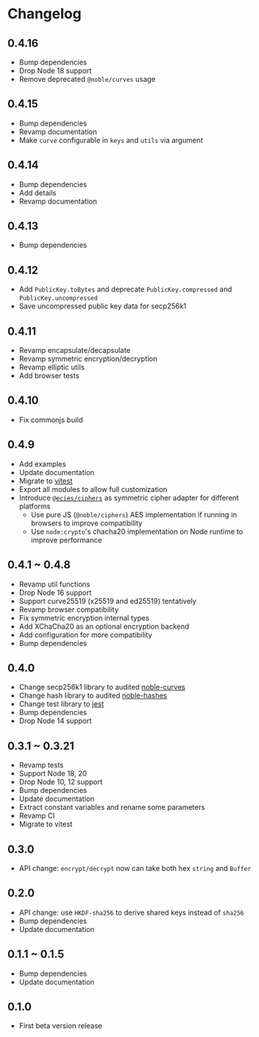 
# Changelog

## 0.4.16

- Bump dependencies
- Drop Node 18 support
- Remove deprecated `@noble/curves` usage

## 0.4.15

- Bump dependencies
- Revamp documentation
- Make `curve` configurable in `keys` and `utils` via argument

## 0.4.14

- Bump dependencies
- Add details
- Revamp documentation

## 0.4.13

- Bump dependencies

## 0.4.12

- Add `PublicKey.toBytes` and deprecate `PublicKey.compressed` and `PublicKey.uncompressed`
- Save uncompressed public key data for secp256k1

## 0.4.11

- Revamp encapsulate/decapsulate
- Revamp symmetric encryption/decryption
- Revamp elliptic utils
- Add browser tests

## 0.4.10

- Fix commonjs build

## 0.4.9

- Add examples
- Update documentation
- Migrate to [vitest](https://vitest.dev/)
- Export all modules to allow full customization
- Introduce [`@ecies/ciphers`](https://github.com/ecies/js-ciphers) as symmetric cipher adapter for different platforms
  - Use pure JS (`@noble/ciphers`) AES implementation if running in browsers to improve compatibility
  - Use `node:crypto`'s chacha20 implementation on Node runtime to improve performance

## 0.4.1 ~ 0.4.8

- Revamp util functions
- Drop Node 16 support
- Support curve25519 (x25519 and ed25519) tentatively
- Revamp browser compatibility
- Fix symmetric encryption internal types
- Add XChaCha20 as an optional encryption backend
- Add configuration for more compatibility
- Bump dependencies

## 0.4.0

- Change secp256k1 library to audited [noble-curves](https://github.com/paulmillr/noble-curves)
- Change hash library to audited [noble-hashes](https://github.com/paulmillr/noble-hashes)
- Change test library to [jest](https://jestjs.io/)
- Bump dependencies
- Drop Node 14 support

## 0.3.1 ~ 0.3.21

- Revamp tests
- Support Node 18, 20
- Drop Node 10, 12 support
- Bump dependencies
- Update documentation
- Extract constant variables and rename some parameters
- Revamp CI
- Migrate to vitest

## 0.3.0

- API change: `encrypt/decrypt` now can take both hex `string` and `Buffer`

## 0.2.0

- API change: use `HKDF-sha256` to derive shared keys instead of `sha256`
- Bump dependencies
- Update documentation

## 0.1.1 ~ 0.1.5

- Bump dependencies
- Update documentation

## 0.1.0

- First beta version release
